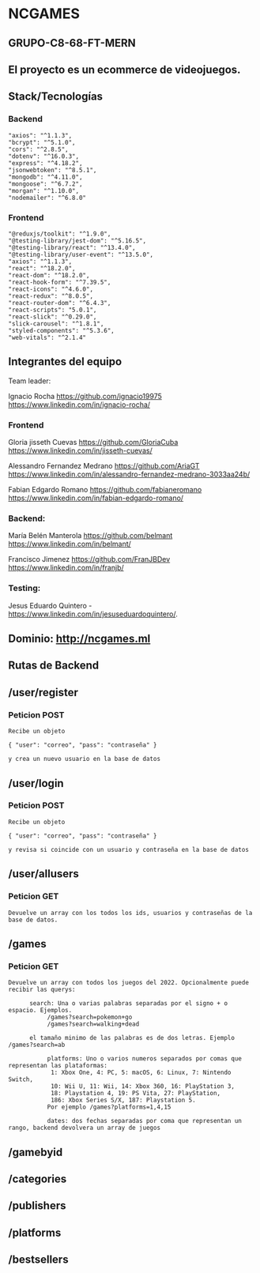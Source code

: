 # NCGAMES

## GRUPO-C8-68-FT-MERN

## El proyecto es un ecommerce de videojuegos.

## Stack/Tecnologías

### Backend

    "axios": "^1.1.3",
    "bcrypt": "^5.1.0",
    "cors": "^2.8.5",
    "dotenv": "^16.0.3",
    "express": "^4.18.2",
    "jsonwebtoken": "^8.5.1",
    "mongodb": "^4.11.0",
    "mongoose": "^6.7.2",
    "morgan": "^1.10.0",
    "nodemailer": "^6.8.0"

### Frontend

    "@reduxjs/toolkit": "^1.9.0",
    "@testing-library/jest-dom": "^5.16.5",
    "@testing-library/react": "^13.4.0",
    "@testing-library/user-event": "^13.5.0",
    "axios": "^1.1.3",
    "react": "^18.2.0",
    "react-dom": "^18.2.0",
    "react-hook-form": "^7.39.5",
    "react-icons": "^4.6.0",
    "react-redux": "^8.0.5",
    "react-router-dom": "^6.4.3",
    "react-scripts": "5.0.1",
    "react-slick": "^0.29.0",
    "slick-carousel": "^1.8.1",
    "styled-components": "^5.3.6",
    "web-vitals": "^2.1.4"

## Integrantes del equipo

Team leader:

Ignacio Rocha
https://github.com/ignacio19975
https://www.linkedin.com/in/ignacio-rocha/

### Frontend

Gloria jisseth Cuevas
https://github.com/GloriaCuba
https://www.linkedin.com/in/jisseth-cuevas/

Alessandro Fernandez Medrano
https://github.com/AriaGT
https://www.linkedin.com/in/alessandro-fernandez-medrano-3033aa24b/

Fabian Edgardo Romano
https://github.com/fabianeromano
https://www.linkedin.com/in/fabian-edgardo-romano/

### Backend:

María Belén Manterola
https://github.com/belmant
https://www.linkedin.com/in/belmant/

Francisco Jimenez
https://github.com/FranJBDev
https://www.linkedin.com/in/franjb/

### Testing:

Jesus Eduardo Quintero - https://www.linkedin.com/in/jesuseduardoquintero/.

## Dominio: http://ncgames.ml

## Rutas de Backend

## /user/register

### Peticion POST

    Recibe un objeto

    { "user": "correo", "pass": "contraseña" }

    y crea un nuevo usuario en la base de datos

## /user/login

### Peticion POST

    Recibe un objeto

    { "user": "correo", "pass": "contraseña" }

    y revisa si coincide con un usuario y contraseña en la base de datos

## /user/allusers

### Peticion GET

    Devuelve un array con los todos los ids, usuarios y contraseñas de la base de datos.

## /games

### Peticion GET

    Devuelve un array con todos los juegos del 2022. Opcionalmente puede recibir las querys:

          search: Una o varias palabras separadas por el signo + o espacio. Ejemplos.
               /games?search=pokemon+go
               /games?search=walking+dead

          el tamaño minimo de las palabras es de dos letras. Ejemplo /games?search=ab

               platforms: Uno o varios numeros separados por comas que representan las plataformas:
                1: Xbox One, 4: PC, 5: macOS, 6: Linux, 7: Nintendo Switch,
                10: Wii U, 11: Wii, 14: Xbox 360, 16: PlayStation 3,
                18: Playstation 4, 19: PS Vita, 27: PlayStation,
                186: Xbox Series S/X, 187: Playstation 5.
               Por ejemplo /games?platforms=1,4,15

               dates: dos fechas separadas por coma que representan un rango, backend devolvera un array de juegos

## /gamebyid

## /categories

## /publishers

## /platforms

## /bestsellers

